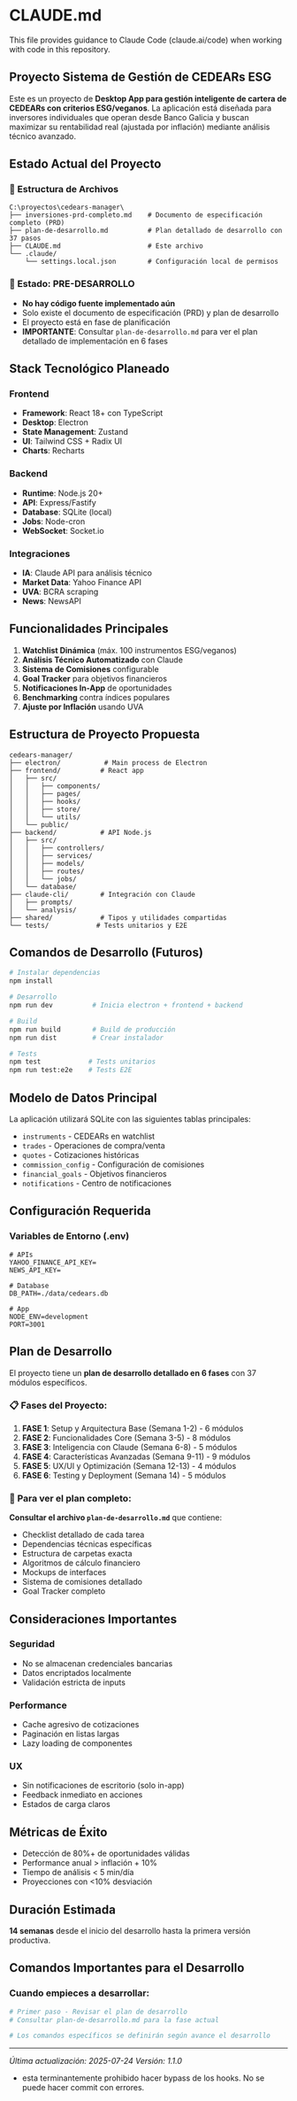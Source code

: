 # CLAUDE.md

This file provides guidance to Claude Code (claude.ai/code) when working with code in this repository.

## Proyecto Sistema de Gestión de CEDEARs ESG

Este es un proyecto de **Desktop App para gestión inteligente de cartera de CEDEARs con criterios ESG/veganos**. La aplicación está diseñada para inversores individuales que operan desde Banco Galicia y buscan maximizar su rentabilidad real (ajustada por inflación) mediante análisis técnico avanzado.

## Estado Actual del Proyecto

### 📁 Estructura de Archivos
```
C:\proyectos\cedears-manager\
├── inversiones-prd-completo.md    # Documento de especificación completo (PRD)
├── plan-de-desarrollo.md          # Plan detallado de desarrollo con 37 pasos
├── CLAUDE.md                      # Este archivo
└── .claude/
    └── settings.local.json        # Configuración local de permisos
```

### 🚨 Estado: PRE-DESARROLLO
- **No hay código fuente implementado aún**
- Solo existe el documento de especificación (PRD) y plan de desarrollo
- El proyecto está en fase de planificación
- **IMPORTANTE**: Consultar `plan-de-desarrollo.md` para ver el plan detallado de implementación en 6 fases

## Stack Tecnológico Planeado

### Frontend
- **Framework**: React 18+ con TypeScript
- **Desktop**: Electron
- **State Management**: Zustand
- **UI**: Tailwind CSS + Radix UI
- **Charts**: Recharts

### Backend
- **Runtime**: Node.js 20+
- **API**: Express/Fastify
- **Database**: SQLite (local)
- **Jobs**: Node-cron
- **WebSocket**: Socket.io

### Integraciones
- **IA**: Claude API para análisis técnico
- **Market Data**: Yahoo Finance API
- **UVA**: BCRA scraping
- **News**: NewsAPI

## Funcionalidades Principales

1. **Watchlist Dinámica** (máx. 100 instrumentos ESG/veganos)
2. **Análisis Técnico Automatizado** con Claude
3. **Sistema de Comisiones** configurable
4. **Goal Tracker** para objetivos financieros
5. **Notificaciones In-App** de oportunidades
6. **Benchmarking** contra índices populares
7. **Ajuste por Inflación** usando UVA

## Estructura de Proyecto Propuesta

```
cedears-manager/
├── electron/           # Main process de Electron
├── frontend/          # React app
│   ├── src/
│   │   ├── components/
│   │   ├── pages/
│   │   ├── hooks/
│   │   ├── store/
│   │   └── utils/
│   └── public/
├── backend/           # API Node.js
│   ├── src/
│   │   ├── controllers/
│   │   ├── services/
│   │   ├── models/
│   │   ├── routes/
│   │   └── jobs/
│   └── database/
├── claude-cli/        # Integración con Claude
│   ├── prompts/
│   └── analysis/
├── shared/            # Tipos y utilidades compartidas
└── tests/            # Tests unitarios y E2E
```

## Comandos de Desarrollo (Futuros)

```bash
# Instalar dependencias
npm install

# Desarrollo
npm run dev          # Inicia electron + frontend + backend

# Build
npm run build        # Build de producción
npm run dist         # Crear instalador

# Tests
npm test            # Tests unitarios
npm run test:e2e    # Tests E2E
```

## Modelo de Datos Principal

La aplicación utilizará SQLite con las siguientes tablas principales:
- `instruments` - CEDEARs en watchlist
- `trades` - Operaciones de compra/venta
- `quotes` - Cotizaciones históricas
- `commission_config` - Configuración de comisiones
- `financial_goals` - Objetivos financieros
- `notifications` - Centro de notificaciones

## Configuración Requerida

### Variables de Entorno (.env)
```
# APIs
YAHOO_FINANCE_API_KEY=
NEWS_API_KEY=

# Database
DB_PATH=./data/cedears.db

# App
NODE_ENV=development
PORT=3001
```

## Plan de Desarrollo

El proyecto tiene un **plan de desarrollo detallado en 6 fases** con 37 módulos específicos. 

### 📋 Fases del Proyecto:
1. **FASE 1**: Setup y Arquitectura Base (Semana 1-2) - 6 módulos
2. **FASE 2**: Funcionalidades Core (Semana 3-5) - 8 módulos
3. **FASE 3**: Inteligencia con Claude (Semana 6-8) - 5 módulos
4. **FASE 4**: Características Avanzadas (Semana 9-11) - 9 módulos
5. **FASE 5**: UX/UI y Optimización (Semana 12-13) - 4 módulos
6. **FASE 6**: Testing y Deployment (Semana 14) - 5 módulos

### 🎯 Para ver el plan completo:
**Consultar el archivo `plan-de-desarrollo.md`** que contiene:
- Checklist detallado de cada tarea
- Dependencias técnicas específicas
- Estructura de carpetas exacta
- Algoritmos de cálculo financiero
- Mockups de interfaces
- Sistema de comisiones detallado
- Goal Tracker completo

## Consideraciones Importantes

### Seguridad
- No se almacenan credenciales bancarias
- Datos encriptados localmente
- Validación estricta de inputs

### Performance
- Cache agresivo de cotizaciones
- Paginación en listas largas
- Lazy loading de componentes

### UX
- Sin notificaciones de escritorio (solo in-app)
- Feedback inmediato en acciones
- Estados de carga claros

## Métricas de Éxito

- Detección de 80%+ de oportunidades válidas
- Performance anual > inflación + 10%
- Tiempo de análisis < 5 min/día
- Proyecciones con <10% desviación

## Duración Estimada

**14 semanas** desde el inicio del desarrollo hasta la primera versión productiva.

## Comandos Importantes para el Desarrollo

### Cuando empieces a desarrollar:
```bash
# Primer paso - Revisar el plan de desarrollo
# Consultar plan-de-desarrollo.md para la fase actual

# Los comandos específicos se definirán según avance el desarrollo
```

---

*Última actualización: 2025-07-24*
*Versión: 1.1.0*
- esta terminantemente prohibido hacer bypass de los hooks. No se puede hacer commit con errores.
